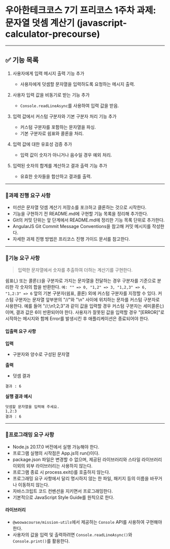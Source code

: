 # 우아한테크코스 7기 프리코스 1주차 과제: 문자열 덧셈 계산기 (javascript-calculator-precourse)

---

## ✅ 기능 목록

1. 사용자에게 입력 메시지 출력 기능 추가

   - 사용자에게 덧셈할 문자열을 입력하도록 요청하는 메시지 출력.

2. 사용자 입력 값을 비동기로 받는 기능 추가

   - `Console.readLineAsync`를 사용하여 입력 값을 받음.

3. 입력 값에서 커스텀 구분자와 기본 구분자 처리 기능 추가

   - 커스텀 구분자를 포함하는 문자열을 파싱.
   - 기본 구분자로 쉼표와 콜론을 처리.

4. 입력 값에 대한 유효성 검증 추가

   - 입력 값이 숫자가 아니거나 음수일 경우 예외 처리.

5. 입력된 숫자의 합계를 계산하고 결과 출력 기능 추가
   - 유효한 숫자들을 합산하고 결과를 출력.

---

### 📍과제 진행 요구 사항

- 미션은 문자열 덧셈 계산기 저장소를 포크하고 클론하는 것으로 시작한다.
- 기능을 구현하기 전 README.md에 구현할 기능 목록을 정리해 추가한다.
- Git의 커밋 단위는 앞 단계에서 README.md에 정리한 기능 목록 단위로 추가한다.
- AngularJS Git Commit Message Conventions을 참고해 커밋 메시지를 작성한다.
- 자세한 과제 진행 방법은 프리코스 진행 가이드 문서를 참고한다.

---

### 📍기능 요구 사항

> 입력한 문자열에서 숫자를 추출하여 더하는 계산기를 구현한다.

쉼표(,) 또는 콜론(:)을 구분자로 가지는 문자열을 전달하는 경우 구분자를 기준으로 분리한 각 숫자의 합을 반환한다.
`예: "" => 0, "1,2" => 3, "1,2,3" => 6, "1,2:3" => 6`
앞의 기본 구분자(쉼표, 콜론) 외에 커스텀 구분자를 지정할 수 있다. 커스텀 구분자는 문자열 앞부분의 "//"와 "\n" 사이에 위치하는 문자를 커스텀 구분자로 사용한다.
예를 들어 "//;\n1;2;3"과 같이 값을 입력할 경우 커스텀 구분자는 세미콜론(;)이며, 결과 값은 6이 반환되어야 한다.
사용자가 잘못된 값을 입력할 경우 "[ERROR]"로 시작하는 메시지와 함께 Error를 발생시킨 후 애플리케이션은 종료되어야 한다.

#### 입출력 요구 사항

**입력**

- 구분자와 양수로 구성된 문자열

**출력**

- 덧셈 결과

```
결과 : 6
```

**실행 결과 예시**

```
덧셈할 문자열을 입력해 주세요.
1,2:3
결과 : 6
```

---

### 📍프로그래밍 요구 사항

- Node.js 20.17.0 버전에서 실행 가능해야 한다.
- 프로그램 실행의 시작점은 App.js의 run()이다.
- package.json 파일은 변경할 수 없으며, 제공된 라이브러리와 스타일 라이브러리 이외의 외부 라이브러리는 사용하지 않는다.
- 프로그램 종료 시 process.exit()를 호출하지 않는다.
- 프로그래밍 요구 사항에서 달리 명시하지 않는 한 파일, 패키지 등의 이름을 바꾸거나 이동하지 않는다.
- 자바스크립트 코드 컨벤션을 지키면서 프로그래밍한다.
- 기본적으로 JavaScript Style Guide를 원칙으로 한다.

#### 라이브러리

- `@woowacourse/mission-utils`에서 제공하는 `Console` API를 사용하여 구현해야 한다.
- 사용자의 값을 입력 및 출력하려면 `Console.readLineAsync()`와 `Console.print()`를 활용한다.
